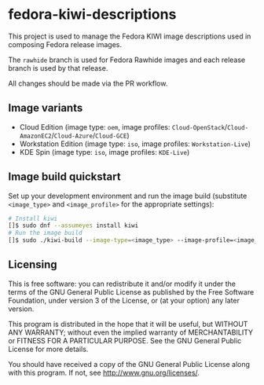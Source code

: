 # fedora-kiwi-descriptions

This project is used to manage the Fedora KIWI image descriptions used in composing Fedora release images.

The `rawhide` branch is used for Fedora Rawhide images and each release branch is used by that release.

All changes should be made via the PR workflow.

## Image variants

* Cloud Edition (image type: `oem`, image profiles: `Cloud-OpenStack`/`Cloud-AmazonEC2`/`Cloud-Azure`/`Cloud-GCE`)
* Workstation Edition (image type: `iso`, image profiles: `Workstation-Live`)
* KDE Spin (image type: `iso`, image profiles: `KDE-Live`)

## Image build quickstart

Set up your development environment and run the image build (substitute `<image_type>` and `<image_profile>` for the appropriate settings):

```bash
# Install kiwi
[]$ sudo dnf --assumeyes install kiwi
# Run the image build
[]$ sudo ./kiwi-build --image-type=<image_type> --image-profile=<image_profile> --output-dir ./outdir
```

## Licensing

This is free software: you can redistribute it and/or modify
it under the terms of the GNU General Public License as published by
the Free Software Foundation, under version 3 of the License, or
(at your option) any later version.

This program is distributed in the hope that it will be useful,
but WITHOUT ANY WARRANTY; without even the implied warranty of
MERCHANTABILITY or FITNESS FOR A PARTICULAR PURPOSE. See the
GNU General Public License for more details.

You should have received a copy of the GNU General Public License
along with this program. If not, see <http://www.gnu.org/licenses/>.
